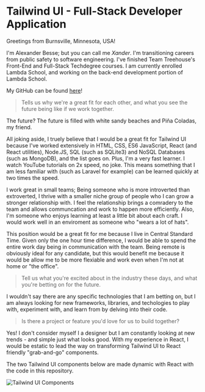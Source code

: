 # Tailwind UI - Full-Stack Developer Application

Greetings from Burnsville, Minnesota, USA!

I'm Alexander Besse; but you can call me *Xander*. I'm transitioning careers from public safety to software engineering. I've finished Team Treehouse's Front-End and Full-Stack Techdegree courses. I am currently enrolled Lambda School, and working on the back-end development portion of Lambda School.

My GitHub can be found [here](https://github.com/AlexJoeb)!

> Tells us why we're a great fit for each other, and what you see the future being like if we work together.

The future? The future is filled with white sandy beaches and Piña Coladas, my friend.

All joking aside,  I truely believe that I would be a great fit for Tailwind UI because I've worked extensively in HTML, CSS, ES6 JavaScript, React (and React utilities), Node.JS, SQL (such as SQLite3) and NoSQL Databases (such as MongoDB), and the list goes on. Plus, I'm a very fast learner. I watch YouTube tutorials on 2x speed, no joke. This means something that I am less familiar with (such as Laravel for example) can be learned quickly at two times the speed.

I work great in small teams; Being someone who is more introverted than extroverted, I thrive with a smaller niche group of people who I can grow a stronger relationship with. I feel the relationship brings a comradery to the team and allows communcation and work to happen more efficiently. Also, I'm someone who enjoys learning at least a little bit about each craft. I would work well in an enviroment as someone who "wears a lot of hats".

This position would be a great fit for me because I live in Central Standard Time. Given only the one hour time difference, I would be able to spend the entire work day being in communication with the team. Being remote is obviously ideal for any candidate, but this would benefit me because it would be allow me to be more flexiable and work even when I'm not at home or "the office".

> Tell us what you're excited about in the industry these days, and what you're betting on for the future.

I wouldn't say there are any specific technologies that I am betting on, but I am always looking for new frameworks, libraries, and techologies to play with, experiment with, and learn from by delving into their code.

> Is there a project or feature you'd love for us to build together?

Yes! I don't consider myself I a designer but I am constantly looking at new trends - and simple just what looks good. With my experience in React, I would be estatic to lead the way on transforming Tailwind UI to React friendly "grab-and-go" components.

The two Tailwind UI components below are made dynamic with React with the code in this repository.

![Tailwind UI Components](https://i.imgur.com/VjUjBVb)